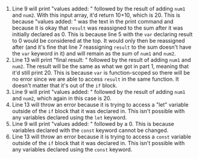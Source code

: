 1. Line 9 will print "values added: " followed by the result of adding `num1` and `num2`. With this input array, it'd return 10+10, which is 20. This is because "values added: " was the text in the print command and because it is okay  that `result` was reassigned to the sum after it was initially declared as 0. This is because line 5 with the `var` declaring result to 0 would be considered at the top. It would only then be reassigned after (and it's fine that line 7 reassigning `result` to the sum doesn't have the `var` keyword in it) and will remain as the sum of `num1` and `num2`.
2. Line 13 will print "final result: " followed by the result of adding `num1` and `num2`. The result will be the same as what we got in part 1, meaning that it'd still print 20. This is because `var` is function-scoped so there will be no error since we are able to access `result` in the same function. It doesn't matter that it's out of the `if` block.
3. Line 9 will print "values added: " followed by the result of adding `num1` and `num2`, which again in this case is 20.
4. Line 13 will throw an error because it is trying to access a "let" variable outside of the `if` block that it was declared in. This isn't possible with any variables declared using the `let` keyword.
5. Line 9 will print "values added: " followed by a 0. This is because variables declared with the `const` keyword cannot be changed.
6. Line 13 will throw an error because it is trying to access a `const` variable outside of the `if` block that it was declared in. This isn't possible with any variables declared using the `const` keyword.

